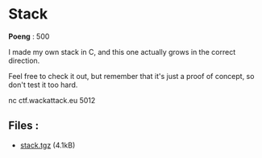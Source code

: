 # Stack
**Poeng** : 500

I made my own stack in C, and this one actually grows in the correct direction.
Feel free to check it out, but remember that it's just a proof of concept, so don't test it too hard.



nc ctf.wackattack.eu 5012

## Files : 

 - [stack.tgz](./stack.tgz) (4.1kB)